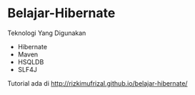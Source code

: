# Belajar-Hibernate

Teknologi Yang Digunakan
- Hibernate
- Maven
- HSQLDB
- SLF4J

Tutorial ada di http://rizkimufrizal.github.io/belajar-hibernate/

